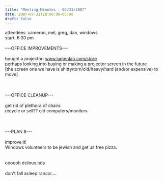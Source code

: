 ```yaml
---
title: "Meeting Minutes - 07/31/2007"
date: 2007-07-31T18:00:00-05:00
draft: false
---
```


attendees: cameron, mel, greg, dan, windows<br />
start: 6:30 pm<br />
<br />
---OFFICE IMPROVEMENTS---<br />
<br />
bought a projector: www.lumenlab.com/store<br />
perhaps looking into buying or making a projector screen in the future<br />
[the screen one we have is shitty/torn/old/heavy/hard (and/or expensive) to move]<br />
<br />
<br />
<br />
---OFFICE CLEANUP---<br />
<br />
get rid of plethora of chairs<br />
recycle or sell?? old computers/monitors<br />
<br />
<br />
<br />
---PLAN 8---<br />
<br />
improve it!<br />
Windows volunteers to be jewish and get us free pizza.<br />
<br />
<br />
oooooh dslinux.nds<br />
<br />
don't fall asleep rancor....